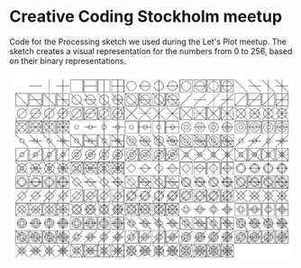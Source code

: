 # Creative Coding Stockholm meetup

Code for the Processing sketch we used during the Let's Plot meetup.
The sketch creates a visual representation for the numbers from 0 to 256, 
based on their binary representations.


![](processing\sketch_binaryNumbers\export.png)